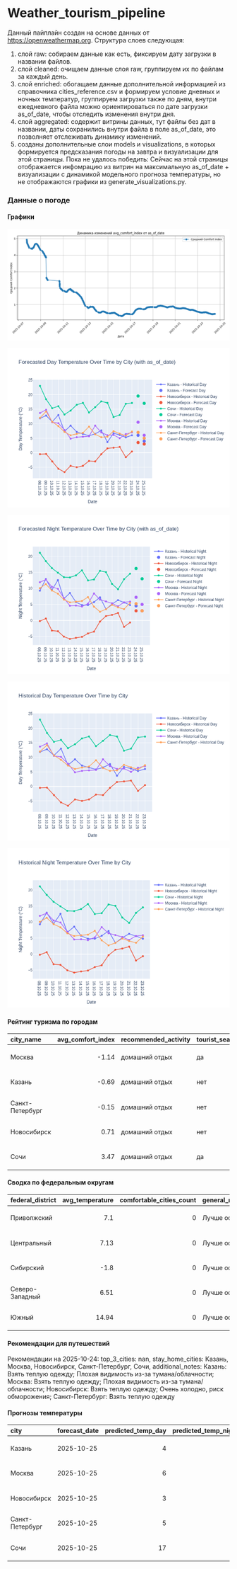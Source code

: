 # Weather_tourism_pipeline
Данный пайплайн создан на основе данных от https://openweathermap.org.
Структура слоев следующая:
  1) слой raw: 
  собираем данные как есть, фиксируем дату загрузки в названии файлов.
  2) слой cleaned:
  очищаем данные слоя raw, группируем их по файлам за каждый день.
  3) слой enriched:
  обогащаем данные дополнительной информацией из справочника cities_reference.csv и формируем условие дневных и ночных температур,
  группируем загрузки также по дням, внутри ежедневного файла можно ориентироваться по дате загрузки as_of_date, чтобы отследить изменения внутри дня.
  4) слой aggregated:
   содержит витрины данных, тут файлы без дат в названии, даты сохранились внутри файла в поле as_of_date, это позволняет отслеживать динамику изменений.
  6) созданы дополнительные слои models и visualizations, в которых формируется предсказания погоды на завтра и визуализации для этой страницы.
  Пока не удалось победить: Сейчас на этой страницы отображается инфомрацию из витрин на максимальную as_of_date + визуализации с динамикой модельного прогноза температуры, 
  но не отображаются графики из generate_visualizations.py.
<!-- WEATHER DATA START -->
### Данные о погоде

#### Графики
![Comfort Index Trend](data/visualizations/comfort_index_trend.png)

![Forecasted Day Temperature](data/visualizations/forecasted_day_temperature.png)

![Forecasted Night Temperature](data/visualizations/forecasted_night_temperature.png)

![Historical Day Temperature](data/visualizations/historical_day_temperature.png)

![Historical Night Temperature](data/visualizations/historical_night_temperature.png)

#### Рейтинг туризма по городам
| city_name       |   avg_comfort_index | recommended_activity   | tourist_season_match   | tourism_season   | tour_recommendation       | as_of_date          |
|:----------------|--------------------:|:-----------------------|:-----------------------|:-----------------|:--------------------------|:--------------------|
| Москва          |               -1.14 | домашний отдых         | да                     | Круглогодично    | домашний отдых в сезон    | 2025-10-24 12:50:00 |
| Казань          |               -0.69 | домашний отдых         | нет                    | Май-Сентябрь     | домашний отдых вне сезона | 2025-10-24 12:50:00 |
| Санкт-Петербург |               -0.15 | домашний отдых         | нет                    | Май-Сентябрь     | домашний отдых вне сезона | 2025-10-24 12:50:00 |
| Новосибирск     |                0.71 | домашний отдых         | нет                    | Июнь-Август      | домашний отдых вне сезона | 2025-10-24 12:50:00 |
| Сочи            |                3.47 | домашний отдых         | да                     | Май-Октябрь      | домашний отдых в сезон    | 2025-10-24 12:50:00 |

#### Сводка по федеральным округам
| federal_district   |   avg_temperature |   comfortable_cities_count | general_recommendation   | as_of_date          |
|:-------------------|------------------:|---------------------------:|:-------------------------|:--------------------|
| Приволжский        |              7.1  |                          0 | Лучше остаться дома      | 2025-10-24 12:50:00 |
| Центральный        |              7.13 |                          0 | Лучше остаться дома      | 2025-10-24 12:50:00 |
| Сибирский          |             -1.8  |                          0 | Лучше остаться дома      | 2025-10-24 12:50:00 |
| Северо-Западный    |              6.51 |                          0 | Лучше остаться дома      | 2025-10-24 12:50:00 |
| Южный              |             14.94 |                          0 | Лучше остаться дома      | 2025-10-24 12:50:00 |

#### Рекомендации для путешествий
Рекомендации на 2025-10-24: top_3_cities: nan, stay_home_cities: Казань, Москва, Новосибирск, Санкт-Петербург, Сочи, additional_notes: Казань: Взять теплую одежду; Плохая видимость из-за тумана/облачности; Москва: Взять теплую одежду; Плохая видимость из-за тумана/облачности; Новосибирск: Взять теплую одежду; Очень холодно, риск обморожения; Санкт-Петербург: Взять теплую одежду

#### Прогнозы температуры
| city            | forecast_date   |   predicted_temp_day |   predicted_temp_night | model_type       | as_of_date          |
|:----------------|:----------------|---------------------:|-----------------------:|:-----------------|:--------------------|
| Казань          | 2025-10-25      |                    4 |                      3 | LinearRegression | 2025-10-24 12:50:57 |
| Москва          | 2025-10-25      |                    6 |                      5 | LinearRegression | 2025-10-24 12:50:57 |
| Новосибирск     | 2025-10-25      |                    3 |                      3 | LinearRegression | 2025-10-24 12:50:57 |
| Санкт-Петербург | 2025-10-25      |                    5 |                      3 | LinearRegression | 2025-10-24 12:50:57 |
| Сочи            | 2025-10-25      |                   17 |                     13 | LinearRegression | 2025-10-24 12:50:57 |


<!-- WEATHER DATA END -->
